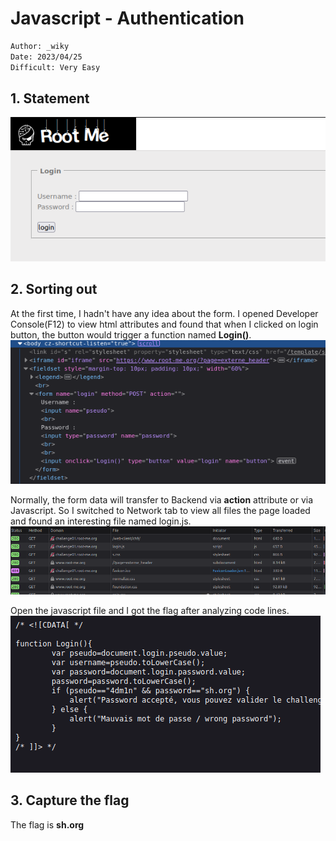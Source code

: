 # **Javascript - Authentication**
```bash
Author: _wiky
Date: 2023/04/25
Difficult: Very Easy
```
## 1. Statement
![javascript-authentication-01](../images/javascript-authentication-01.png)

## 2. Sorting out
At the first time, I hadn't have any idea about the form. I opened Developer Console(F12) to view html attributes and found that when I clicked on login button, the button would trigger a function named **Login()**.
![javascript-authentication-02](../images/javascript-authentication-02.png)

Normally, the form data will transfer to Backend via **action** attribute or via Javascript. So I switched to Network tab to view all files the page loaded and found an interesting file named login.js.
![javascript-authentication-03](../images/javascript-authentication-03.png)

Open the javascript file and I got the flag after analyzing code lines.
![javascript-authentication-04](../images/javascript-authentication-04.png)

## 3. Capture the flag
The flag is **sh.org**